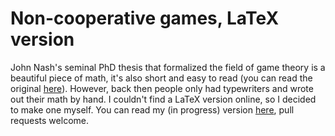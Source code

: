 # Non-cooperative games, LaTeX version

John Nash's seminal PhD thesis that formalized the field of game theory is a beautiful piece of math, it's also short and easy to read (you can read the original [here](old_thesis.pdf)). However, back then people only had typewriters and wrote out their math by hand. I couldn't find a LaTeX version online, so I decided to make one myself. You can read my (in progress) version [here](thesis.pdf), pull requests welcome.
